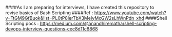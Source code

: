 ####As I am preparing for interviews, I have created this repository to revise basics of Bash Scripting
####Ref : https://www.youtube.com/watch?v=TtGM9GfBuok&list=PL0tP8lerTbX3MeIyMxGW2sLhWnPdn_xhd
####Shell Scripting pocs : https://medium.com/@anandhirematha/shell-scripting-devops-interview-questions-cec8d11c8868